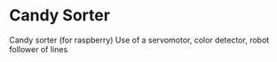 # Candy Sorter

Candy sorter (for raspberry)
Use of a servomotor, color detector, robot follower of lines
